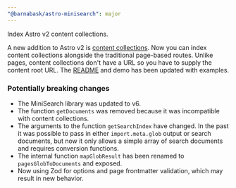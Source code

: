 ```yaml
---
"@barnabask/astro-minisearch": major
---
```


Index Astro v2 content collections.

A new addition to Astro v2 is [content collections].
Now you can index content collections alongside the traditional page-based routes.
Unlike pages, content collections don't have a URL so you have to supply the content root URL.
The [README](/packages/astro-minisearch/README.md) and demo has been updated with examples.

[content collections]: https://docs.astro.build/en/guides/content-collections/

### Potentially breaking changes

* The MiniSearch library was updated to v6.
* The function `getDocuments` was removed because it was incompatible with content collections.
* The arguments to the function `getSearchIndex` have changed.
  In the past it was possible to pass in either `import.meta.glob` output or search documents,
  but now it only allows a simple array of search documents and requires conversion functions.
* The internal function `mapGlobResult` has been renamed to `pagesGlobToDocuments` and exposed.
* Now using Zod for options and page frontmatter validation, which may result in new behavior.
